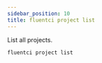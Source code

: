```yaml
---
sidebar_position: 10
title: fluentci project list
---
```


List all projects.

```bash
fluentci project list
```
